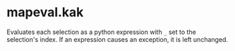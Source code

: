 # mapeval.kak

Evaluates each selection as a python expression with `_` set to the selection's index. If an expression causes an exception, it is left unchanged.

